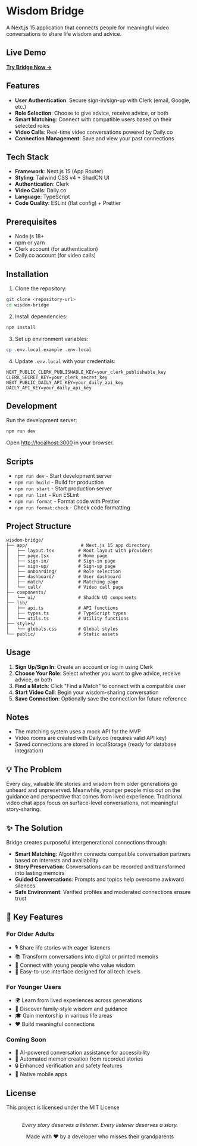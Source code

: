 # Wisdom Bridge

A Next.js 15 application that connects people for meaningful video conversations to share life wisdom and advice.

## Live Demo

**[Try Bridge Now →](https://wisdom-bridge.vercel.app/)**

## Features

- **User Authentication**: Secure sign-in/sign-up with Clerk (email, Google, etc.)
- **Role Selection**: Choose to give advice, receive advice, or both
- **Smart Matching**: Connect with compatible users based on their selected roles
- **Video Calls**: Real-time video conversations powered by Daily.co
- **Connection Management**: Save and view your past connections

## Tech Stack

- **Framework**: Next.js 15 (App Router)
- **Styling**: Tailwind CSS v4 + ShadCN UI
- **Authentication**: Clerk
- **Video Calls**: Daily.co
- **Language**: TypeScript
- **Code Quality**: ESLint (flat config) + Prettier

## Prerequisites

- Node.js 18+
- npm or yarn
- Clerk account (for authentication)
- Daily.co account (for video calls)

## Installation

1. Clone the repository:

```bash
git clone <repository-url>
cd wisdom-bridge
```

2. Install dependencies:

```bash
npm install
```

3. Set up environment variables:

```bash
cp .env.local.example .env.local
```

4. Update `.env.local` with your credentials:

```env
NEXT_PUBLIC_CLERK_PUBLISHABLE_KEY=your_clerk_publishable_key
CLERK_SECRET_KEY=your_clerk_secret_key
NEXT_PUBLIC_DAILY_API_KEY=your_daily_api_key
DAILY_API_KEY=your_daily_api_key
```

## Development

Run the development server:

```bash
npm run dev
```

Open [http://localhost:3000](http://localhost:3000) in your browser.

## Scripts

- `npm run dev` - Start development server
- `npm run build` - Build for production
- `npm run start` - Start production server
- `npm run lint` - Run ESLint
- `npm run format` - Format code with Prettier
- `npm run format:check` - Check code formatting

## Project Structure

```
wisdom-bridge/
├── app/                    # Next.js 15 app directory
│   ├── layout.tsx         # Root layout with providers
│   ├── page.tsx           # Home page
│   ├── sign-in/           # Sign-in page
│   ├── sign-up/           # Sign-up page
│   ├── onboarding/        # Role selection
│   ├── dashboard/         # User dashboard
│   ├── match/             # Matching page
│   └── call/              # Video call page
├── components/
│   └── ui/                # ShadCN UI components
├── lib/
│   ├── api.ts             # API functions
│   ├── types.ts           # TypeScript types
│   └── utils.ts           # Utility functions
├── styles/
│   └── globals.css        # Global styles
└── public/                # Static assets
```

## Usage

1. **Sign Up/Sign In**: Create an account or log in using Clerk
2. **Choose Your Role**: Select whether you want to give advice, receive advice, or both
3. **Find a Match**: Click "Find a Match" to connect with a compatible user
4. **Start Video Call**: Begin your wisdom-sharing conversation
5. **Save Connection**: Optionally save the connection for future reference

## Notes

- The matching system uses a mock API for the MVP
- Video rooms are created with Daily.co (requires valid API key)
- Saved connections are stored in localStorage (ready for database integration)

## 💡 The Problem

Every day, valuable life stories and wisdom from older generations go unheard and unpreserved. Meanwhile, younger people miss out on the guidance and perspective that comes from lived experience. Traditional video chat apps focus on surface-level conversations, not meaningful story-sharing.

## ✨ The Solution

Bridge creates purposeful intergenerational connections through:

- **Smart Matching**: Algorithm connects compatible conversation partners based on interests and availability
- **Story Preservation**: Conversations can be recorded and transformed into lasting memoirs
- **Guided Conversations**: Prompts and topics help overcome awkward silences
- **Safe Environment**: Verified profiles and moderated connections ensure trust

## 🚀 Key Features

### For Older Adults

- 🎙️ Share life stories with eager listeners
- 📚 Transform conversations into digital or printed memoirs
- 🤝 Connect with young people who value wisdom
- 💬 Easy-to-use interface designed for all tech levels

### For Younger Users

- 🌍 Learn from lived experiences across generations
- 📖 Discover family-style wisdom and guidance
- 🎓 Gain mentorship in various life areas
- ❤️ Build meaningful connections

### Coming Soon

- 🤖 AI-powered conversation assistance for accessibility
- 📝 Automated memoir creation from recorded stories
- 🔒 Enhanced verification and safety features
- 📱 Native mobile apps

## License

This project is licensed under the MIT License

##

<p align="center">
  <i>Every story deserves a listener. Every listener deserves a story.</i>
</p>
<p align="center">
  Made with ❤️ by a developer who misses their grandparents
</p>
